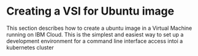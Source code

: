 # Creating a VSI for Ubuntu image
This section describes how to create a ubuntu image in a Virtual Machine running on IBM Cloud. This is the simplest and easiest way to set up a development environment for a command line interface access intoi a kubernetes cluster



